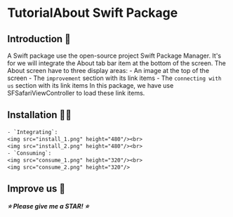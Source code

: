 # TutorialAbout Swift Package

## Introduction :wave:
A Swift package use the open-source project Swift Package Manager.
It's for we will integrate the About tab bar item at the bottom of the screen.
The About screen have to three display areas:
    - An image at the top of the screen
    - The `improvement` section with its link items
    - The `connecting with us` section with its link items
In this package, we have use SFSafariViewController to load these link items.

## Installation :cook:   
    - `Integrating`:
    <img src="install_1.png" height="480"/><br>
    <img src="install_2.png" height="480"/><br>
    - `Consuming`:
    <img src="consume_1.png" height="320"/><br>
    <img src="consume_2.png" height="320"/>
    
## Improve us :handshake:
<strong><em>:star: Please give me a STAR! :star:<em><strong>
